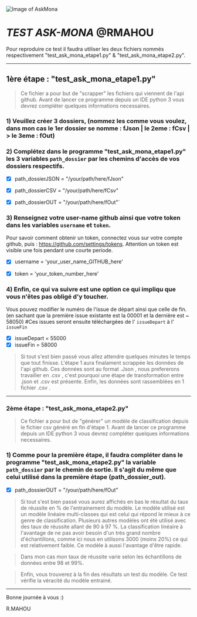![Image of AskMona](https://preview.ibb.co/bYw7fU/Robin_MAHOU.png)

# _TEST ASK-MONA_ @RMAHOU

Pour reproduire ce test il faudra utiliser les deux fichiers nommés respectivement "test_ask_mona_etape1.py" & "test_ask_mona_etape2.py".
_____________________________________________________________________________________________________________________________


## 1ère étape : "test_ask_mona_etape1.py"

> Ce fichier a pour but de "scrapper" les fichiers qui viennent de l'api github.
> Avant de lancer ce programme depuis un IDE python 3 vous devrez compléter quelques informations necessaires.

### 1) Veuillez créer 3 dossiers, (nommez les comme vous voulez, dans mon cas le 1er dossier se nomme : fJson | le 2eme : fCsv | > le 3eme : fOut)


### 2) Complétez dans le programme "test_ask_mona_etape1.py" les 3 variables `path_dossier` par les chemins d'accès de vos dossiers respectifs.

- [x] path_dossierJSON = "/your/path/here/fJson"
- [x] path_dossierCSV = "/your/path/here/fCsv"
- [x] path_dossierOUT = "/your/path/here/fOut"`


### 3) Renseignez votre user-name github ainsi que votre token dans les variables `username` et `token`. 
Pour savoir comment obtenir un token, connectez vous sur votre compte github, puis : https://github.com/settings/tokens.
Attention un token est visible une fois pendant une courte periode.

- [x] username = 'your_user_name_GITHUB_here'
- [x] token = 'your_token_number_here'


### 4) Enfin, ce qui va suivre est une option ce qui impliqu que vous n'êtes pas obligé d'y toucher. 
Vous pouvez modifier le numéro de l'issue de départ ainsi que celle de fin. (en sachant que la première issue existante est la 00001 et la dernière est ~ 58050)
#Ces issues seront ensuite téléchargées de l' `issueDepart` à l' `issueFin`

- [x] issueDepart = 55000
- [x] issueFin = 58000

> Si tout s'est bien passé vous allez attendre quelques minutes le temps que tout finisse.
> L'étape 1 aura finalament scrappée les données de l'api github. Ces données sont au format .Json , nous prefererons travailler en .csv , c'est pourquoi une étape de transformation entre .json et .csv est présente. Enfin, les données sont rassemblées en 1 fichier .csv  .

_____________________________________________________________________________________________________________________________

### 2ème étape : "test_ask_mona_etape2.py"

> Ce fichier a pour but de "générer" un modèle de classification depuis le fichier csv généré en fin d'étape 1.
> Avant de lancer ce programme depuis un IDE python 3 vous devrez compléter quelques informations necessaires.

### 1) Comme pour la première étape, il faudra compléter dans le programme "test_ask_mona_etape2.py" la variable `path_dossier` par le chemin de sortie. Il s'agit du même que celui utilisé dans la première étape (path_dossier_out).

- [x] path_dossierOUT = "/your/path/here/fOut"

> Si tout s'est bien passé vous aurez affichés en bas le résultat du taux de réussite en % de l'entrainement du modèle.
> Le modèle utilisé est un modèle linéaire multi-classes qui est celui qui répond le mieux à ce genre de classification. 
> Plusieurs autres modèles ont été utilisé avec des taux de réussite allant de 90 à 97 %.
> La classification linéaire à l'avantage de ne pas avoir besoin d'un très grand nombre d'échantillons, comme ici nous en utilisons 3000 (moins 20%) ce qui est relativement faible. Ce modèle à aussi l'avantage d'être rapide.

> Dans mon cas mon taux de réussite varie selon les échantillons de données entre 98 et 99%.

> Enfin, vous trouverez à la fin des résultats un test du modèle. Ce test vérifie la véracité du modèle entrainé.

_____________________________________________________________________________________________________________________________

Bonne journée à vous :)

R.MAHOU


